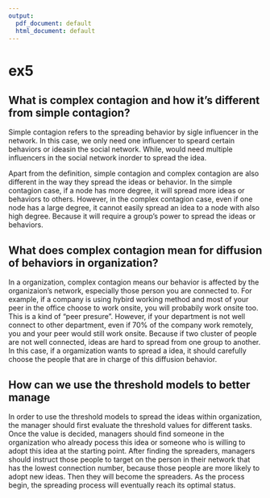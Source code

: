 ```yaml
---
output:
  pdf_document: default
  html_document: default
---
```

ex5
================

## What is complex contagion and how it’s different from simple contagion?

Simple contagion refers to the spreading behavior by sigle influencer in
the network. In this case, we only need one influencer to speard certain
behaviors or ideasin the social network. While, would need multiple
influencers in the social network inorder to spread the idea.

Apart from the definition, simple contagion and complex contagion are
also different in the way they spread the ideas or behavior. In the
simple contagion case, if a node has more degree, it will spread more
ideas or behaviors to others. However, in the complex contagion case,
even if one node has a large degree, it cannot easily spread an idea to
a node with also high degree. Because it will require a group’s power to
spread the ideas or behaviors.

## What does complex contagion mean for diffusion of behaviors in organization?

In a organization, complex contagion means our behavior is affected by
the organizaion’s network, especially those person you are connected to.
For example, if a company is using hybird working method and most of
your peer in the office choose to work onsite, you will probabily work
onsite too. This is a kind of “peer presure”. However, if your
department is not well connect to other department, even if 70% of the
company work remotely, you and your peer would still work onsite.
Because if two cluster of people are not well connected, ideas are hard
to spread from one group to another. In this case, if a orgamization
wants to spread a idea, it should carefully choose the people that are
in charge of this diffusion behavior.

## How can we use the threshold models to better manage

In order to use the threshold models to spread the ideas within
organization, the manager should first evaluate the threshold values for
different tasks. Once the value is decided, managers should find someone
in the organization who already pocess this idea or someone who is
willing to adopt this idea at the starting point. After finding the
spreaders, managers should instruct those people to target on the person
in their network that has the lowest connection number, because those
people are more likely to adopt new ideas. Then they will become the
spreaders. As the process begin, the spreading process will eventually
reach its optimal status.
